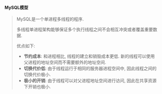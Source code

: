#### MySQL模型

> MySQL是一个单进程多线程的程序.
>
> 多线程单进程架构能够保证多个执行线程之间不会相互冲突或者覆盖重要数据.
>
> 优点如下:
>
> - **节约成本**: 和进程相比, 线程的建立和销毁成本更低. 新的线程可以使用父进程的地址空间而不需要额外的地址空间.
> - **切换代价低**: 由于线程运行于相同的服务器进程空间中, 因此线程之间的切换代价极小.
> - **极小的开销**: 由于线程可以对父进程地址空间进行访问, 因此在共享资源下开销也极小.

